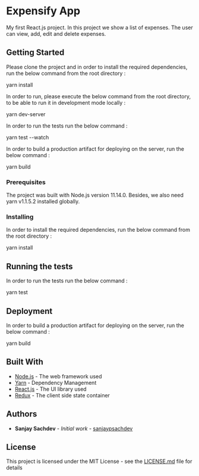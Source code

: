 # Expensify App

My first React.js project.
In this project we show a list of expenses. The user can view, add, edit and delete expenses.

## Getting Started

Please clone the project and in order to install the required dependencies, run the below command from the root directory :

yarn install

In order to run, please execute the below command from the root directory, to be able to run it in development mode locally :

yarn dev-server

In order to run the tests run the below command :

yarn test --watch

In order to build a production artifact for deploying on the server, run the below command :

yarn build

### Prerequisites

The project was built with Node.js version 11.14.0. Besides, we also need yarn v1.1.5.2 installed globally.

### Installing

In order to install the required dependencies, run the below command from the root directory :

yarn install

## Running the tests

In order to run the tests run the below command :

yarn test

## Deployment

In order to build a production artifact for deploying on the server, run the below command :

yarn build

## Built With

* [Node.js](https://nodejs.org/en/about/) - The web framework used
* [Yarn](https://yarnpkg.com/en/) - Dependency Management
* [React.js](https://reactjs.org/) - The UI library used
* [Redux](https://redux.js.org/) - The client side state container

## Authors

* **Sanjay Sachdev** - *Initial work* - [sanjaypsachdev](https://github.com/sanjaypsachdev)

## License

This project is licensed under the MIT License - see the [LICENSE.md](LICENSE.md) file for details